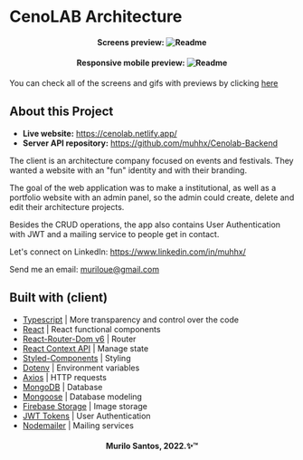 <h1>CenoLAB Architecture</h1>

<h4 align="center">
    <span>Screens preview:</span>
  <img alt="Readme" title="Readme" src="./github/CenolabScreens.png" />
</h4>

<h4 align="center">
    <span>Responsive mobile preview:</span>
  <img alt="Readme" title="Readme" src="./github/PREVIEW_RESPONSIVE_MOBILE.gif" />
</h4>


You can check all of the screens and gifs with previews by clicking [here](https://github.com/muhhx/Cenolab-Frontend/tree/master/github)

## About this Project
- **Live website:** <https://cenolab.netlify.app/>
- **Server API repository:** <https://github.com/muhhx/Cenolab-Backend>
  
The client is an architecture company focused on events and festivals. They wanted a website with an "fun" identity and with their branding.

The goal of the web application was to make a institutional, as well as a portfolio website with an admin panel, so the admin could create, delete and edit their architecture projects.

Besides the CRUD operations, the app also contains User Authentication with JWT and a mailing service to people get in contact.
  

Let's connect on LinkedIn: <https://www.linkedin.com/in/muhhx/>

Send me an email: muriloue@gmail.com

## Built with (client)
- [Typescript](https://www.typescriptlang.org/) | More transparency and control over the code
- [React](https://reactjs.org/docs/getting-started.html) | React functional components
- [React-Router-Dom v6](https://reactrouter.com/docs/en/v6/getting-started/overview) | Router
- [React Context API](https://reactjs.org/docs/context.html) | Manage state
- [Styled-Components](https://styled-components.com/) | Styling
- [Dotenv](https://www.npmjs.com/package/dotenv) | Environment variables
- [Axios](https://axios-http.com/docs/intro) | HTTP requests
- [MongoDB](https://www.mongodb.com/) | Database
- [Mongoose](https://mongoosejs.com/docs/documents.html) | Database modeling
- [Firebase Storage](https://firebase.google.com/docs/storage) | Image storage
- [JWT Tokens](https://jwt.io/) | User Authentication
- [Nodemailer](https://nodemailer.com/about/) | Mailing services


<h4 align="center">Murilo Santos, 2022.✨™</h4>